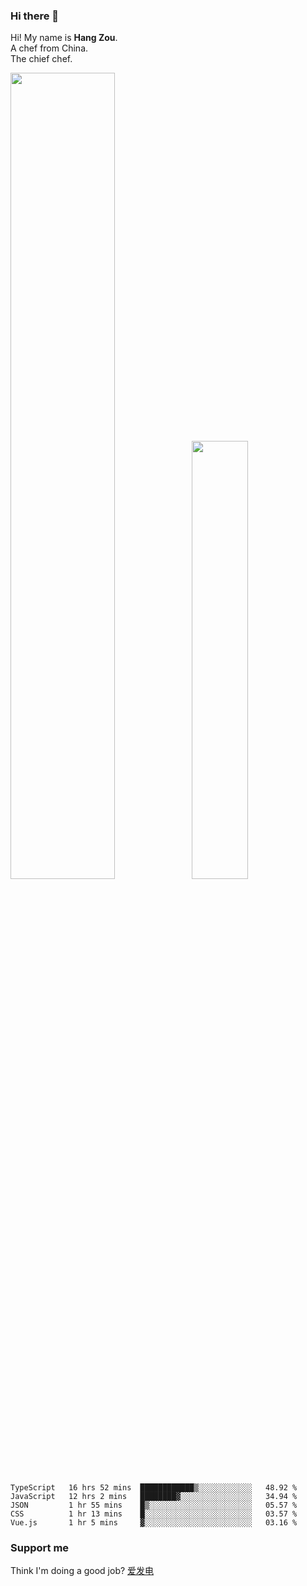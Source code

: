 ### Hi there 👋

Hi! My name is **Hang Zou**.  
A chef from China.  
The chief chef.

<img align="" width="57.5%" src="https://github-readme-stats.vercel.app/api?username=zouhangwithsweet&hide_title=true&hide_border=true&show_icons=true&include_all_commits=true&line_height=21" /><img align="" width="42.4%" src="https://github-readme-stats.vercel.app/api/top-langs/?username=zouhangwithsweet&hide_title=true&hide_border=true&layout=compact" />

<!--START_SECTION:waka-->

```text
TypeScript   16 hrs 52 mins  ████████████▒░░░░░░░░░░░░   48.92 %
JavaScript   12 hrs 2 mins   ████████▓░░░░░░░░░░░░░░░░   34.94 %
JSON         1 hr 55 mins    █▒░░░░░░░░░░░░░░░░░░░░░░░   05.57 %
CSS          1 hr 13 mins    █░░░░░░░░░░░░░░░░░░░░░░░░   03.57 %
Vue.js       1 hr 5 mins     ▓░░░░░░░░░░░░░░░░░░░░░░░░   03.16 %
```

<!--END_SECTION:waka-->

### Support me

Think I'm doing a good job? [爱发电](https://afdian.net/@zouhangsweet)
